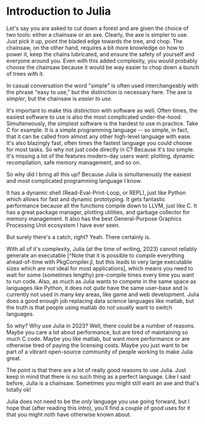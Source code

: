 # Introduction to Julia

Let's say you are asked to cut down a forest and are given the choice of two tools: either a chainsaw or an axe.
Clearly, the axe is simpler to use.
Just pick it up, point the bladed edge towards the tree, and chop.
The chainsaw, on the other hand, requires a bit more knowledge on how to power it, keep the chains lubricated, and ensure the safety of yourself and everyone around you.
Even with this added complexity, you would probably choose the chainsaw because it would be way easier to chop down a bunch of trees with it.

In casual conversation the word "simple" is often used interchangeably with the phrase "easy to use," but the distinction is necessary here.
The axe is *simpler*, but the chainsaw is *easier to use*.

It's important to make this distinction with software as well.
Often times, the easiest software to use is also the most complicated under-the-hood.
Simulteneously, the simplest software is the hardest to use in practice.
Take C for example.
It is a simple programming language -- so simple, in fact, that it can be called from almost any other high-level language with ease.
It's also blazingly fast, often times the fastest language you could choose for most tasks.
So why not just code directly in C?
Because it's *too* simple.
It's missing a lot of the features modern-day users want: plotting, dynamic recompilation, safe memory management, and so on.

So why did I bring all this up?
Because Julia is simultaneously the easiest and most complicated programming language I know.

It has a dynamic shell (Read-Eval-Print-Loop, or REPL), just like Python which allows for fast and dynamic prototyping.
It gets fantastic performance because all the functions compile down to LLVM, just like C.
It has a great package manager, plotting utilities, and garbage collector for memory management.
It also has the best General-Purpose Graphics Processing Unit ecosystem I have ever seen.

But surely there's a catch, right?
Yeah.
There certainly is.

With all of it's complexity, Julia (at the time of writing, 2023) cannot reliably generate an executable [^Note that it is possible to compile everything ahead-of-time with PkgCompiler.jl, but this leads to very large executable sizes which are not ideal for most applications], which means you need to wait for some (sometimes lengthy) pre-compile times every time you want to run code.
Also, as much as Julia wants to compete in the same space as languages like Python, it does not *quite* have the same user-base and is currently not used in many key areas, like game and web development.
Julia does a good enough job replacing data science languages like matlab, but the truth is that people using matlab do not usually want to switch languages.

So why?
Why use Julia in 2023?
Well, there could be a number of reasons.
Maybe you care a lot about performance, but are tired of maintaining so much C code.
Maybe you like matlab, but want more performance or are otherwise tired of paying the licensing costs.
Maybe you just want to be part of a vibrant open-source community of people working to make Julia great.

The point is that there are a lot of really good reasons to use Julia.
Just keep in mind that there is no such thing as a perfect language.
Like I said before, Julia is a chainsaw.
Sometimes you might still want an axe and that's totally ok!

Julia does not need to be the *only* language you use going forward, but I hope that (after reading this intro), you'll find a couple of good uses for it that you might noth have otherwise known about.
